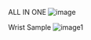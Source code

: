 ALL IN ONE
![image](https://cdn.shopifycdn.net/s/files/1/2711/4238/products/KP-oversea-silent-sea-GB-1.jpg?v=1640328319)

Wrist Sample
![image1](https://cdn.shopifycdn.net/s/files/1/2711/4238/products/IMG_4828_20211224-140914.jpg?v=1640328291)
